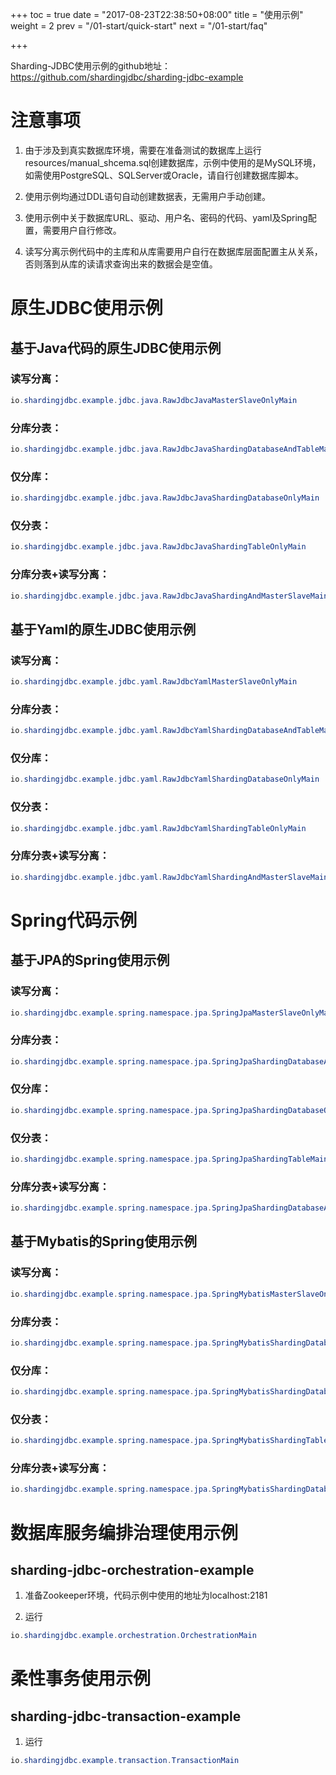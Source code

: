 +++
toc = true
date = "2017-08-23T22:38:50+08:00"
title = "使用示例"
weight = 2
prev = "/01-start/quick-start"
next = "/01-start/faq"

+++

Sharding-JDBC使用示例的github地址：https://github.com/shardingjdbc/sharding-jdbc-example

# 注意事项

1. 由于涉及到真实数据库环境，需要在准备测试的数据库上运行resources/manual_shcema.sql创建数据库，示例中使用的是MySQL环境，如需使用PostgreSQL、SQLServer或Oracle，请自行创建数据库脚本。

1. 使用示例均通过DDL语句自动创建数据表，无需用户手动创建。

1. 使用示例中关于数据库URL、驱动、用户名、密码的代码、yaml及Spring配置，需要用户自行修改。

1. 读写分离示例代码中的主库和从库需要用户自行在数据库层面配置主从关系，否则落到从库的读请求查询出来的数据会是空值。

# 原生JDBC使用示例

## 基于Java代码的原生JDBC使用示例

### 读写分离：

```java
io.shardingjdbc.example.jdbc.java.RawJdbcJavaMasterSlaveOnlyMain 
```

### 分库分表：

```java
io.shardingjdbc.example.jdbc.java.RawJdbcJavaShardingDatabaseAndTableMain
```

### 仅分库：

```java
io.shardingjdbc.example.jdbc.java.RawJdbcJavaShardingDatabaseOnlyMain
```

### 仅分表：

```java
io.shardingjdbc.example.jdbc.java.RawJdbcJavaShardingTableOnlyMain
```

### 分库分表+读写分离：

```java
io.shardingjdbc.example.jdbc.java.RawJdbcJavaShardingAndMasterSlaveMain
```

## 基于Yaml的原生JDBC使用示例
 
### 读写分离：

```java
io.shardingjdbc.example.jdbc.yaml.RawJdbcYamlMasterSlaveOnlyMain 
```

### 分库分表：

```java
io.shardingjdbc.example.jdbc.yaml.RawJdbcYamlShardingDatabaseAndTableMain
```

### 仅分库：

```java
io.shardingjdbc.example.jdbc.yaml.RawJdbcYamlShardingDatabaseOnlyMain
```

### 仅分表：

```java
io.shardingjdbc.example.jdbc.yaml.RawJdbcYamlShardingTableOnlyMain
```

### 分库分表+读写分离：

```java
io.shardingjdbc.example.jdbc.yaml.RawJdbcYamlShardingAndMasterSlaveMain
```

# Spring代码示例

## 基于JPA的Spring使用示例

### 读写分离：

```java
io.shardingjdbc.example.spring.namespace.jpa.SpringJpaMasterSlaveOnlyMain 
```

### 分库分表：

```java
io.shardingjdbc.example.spring.namespace.jpa.SpringJpaShardingDatabaseAndTableMain
```

### 仅分库：

```java
io.shardingjdbc.example.spring.namespace.jpa.SpringJpaShardingDatabaseOnlyMain
```

### 仅分表：

```java
io.shardingjdbc.example.spring.namespace.jpa.SpringJpaShardingTableMain
```

### 分库分表+读写分离：

```java
io.shardingjdbc.example.spring.namespace.jpa.SpringJpaShardingDatabaseAndMasterSlaveMain
```

## 基于Mybatis的Spring使用示例

### 读写分离：

```java
io.shardingjdbc.example.spring.namespace.jpa.SpringMybatisMasterSlaveOnlyMain 
```

### 分库分表：

```java
io.shardingjdbc.example.spring.namespace.jpa.SpringMybatisShardingDatabaseAndTableMain
```

### 仅分库：

```java
io.shardingjdbc.example.spring.namespace.jpa.SpringMybatisShardingDatabaseOnlyMain
```

### 仅分表：

```java
io.shardingjdbc.example.spring.namespace.jpa.SpringMybatisShardingTableMain
```

### 分库分表+读写分离：

```java
io.shardingjdbc.example.spring.namespace.jpa.SpringMybatisShardingDatabaseAndMasterSlaveMain
```

# 数据库服务编排治理使用示例

## sharding-jdbc-orchestration-example 

1. 准备Zookeeper环境，代码示例中使用的地址为localhost:2181

1. 运行

```java
io.shardingjdbc.example.orchestration.OrchestrationMain
```

# 柔性事务使用示例

## sharding-jdbc-transaction-example 

1. 运行

```java
io.shardingjdbc.example.transaction.TransactionMain
```
